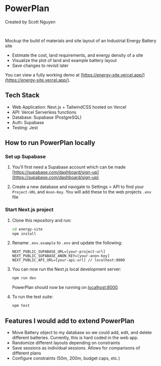 # PowerPlan

Created by Scott Nguyen

<br />

Mockup the build of materials and site layout of an Industrial Energy Battery site

- Estimate the cost, land requirements, and energy density of a site
- Visualize the plot of land and example battery layout
- Save changes to revisit later

You can view a fully working demo at [https://energy-site.vercel.app/](https://energy-site.vercel.app/).

## Tech Stack

- Web Application: Next.js + TailwindCSS hosted on Vercel
- API: Vercel Serverless functions
- Database: Supabase (PostgreSQL)
- Auth: Supabase
- Testing: Jest

## How to run PowerPlan locally

### Set up Supabase

1. You'll first need a Supabase account which can be made [https://supabase.com/dashboard/sign-up](https://supabase.com/dashboard/sign-up)

2. Create a new database and navigate to Settings > API to find your `Project-URL` and `Anon-Key`. You will add these to the web projects `.env` file

### Start Next.js project

1. Clone this repository and run:

   ```bash
   cd energy-site
   npm install
   ```

2. Rename `.env.example` to `.env` and update the following:

   ```
   NEXT_PUBLIC_SUPABASE_URL=[your-project-url]
   NEXT_PUBLIC_SUPABASE_ANON_KEY=[your-anon-key]
   NEXT_PUBLIC_API_URL=[your-api-url] // localhost:8000
   ```

3. You can now run the Next.js local development server:

   ```bash
   npm run dev
   ```

   PowerPlan should now be running on [localhost:8000](http://localhost:8000/).

4. To run the test suite:

   ```bash
   npm test
   ```

## Features I would add to extend PowerPlan

- Move Battery object to my database so we could add, edit, and delete different batteries. Currently, this is hard coded in the web app.
- Randomize different layouts depending on constraints
- Save sessions as individual sessions. Allows for comparisons of different plans
- Configure constraints (50m, 200m, budget caps, etc.)
